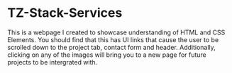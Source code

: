 # TZ-Stack-Services

This is a webpage I created to showcase understanding of HTML and CSS Elements. You should find that this has UI links that cause the user to be scrolled down to the project tab, contact form and header.
Additionally, clicking on any of the images will bring you to a new page for future projects to be intergrated with.
